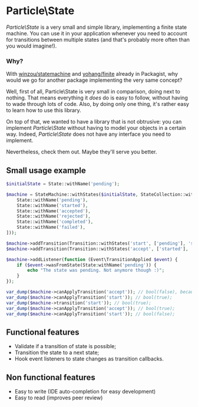 # Particle\State

*Particle\State* is a very small and simple library, implementing a finite state machine. You can use it in your
application whenever you need to account for transitions between multiple states (and that's probably more often
than you would imagine!).

### Why?

With [winzou/statemachine][winzou] and [yohang/finite][finite] already in Packagist, why would we go for another
package implementing the very same concept?

Well, first of all, Particle\State is very small in comparison, doing next to nothing. That means everything it
*does* do is easy to follow, without having to wade through lots of code. Also, by doing only one thing, it's
rather easy to learn how to use this library.

On top of that, we wanted to have a library that is not obtrusive: you can implement *Particle\State* without
having to model your objects in a certain way. Indeed, *Particle\State* does not have any interface you need to
implement.

Nevertheless, check them out. Maybe they'll serve you better.

## Small usage example

```php
$initialState = State::withName('pending');

$machine = StateMachine::withStates($initialState, StateCollection::withStates([
    State::withName('pending'),
    State::withName('started'),
    State::withName('accepted'),
    State::withName('rejected'),
    State::withName('completed'),
    State::withName('failed'),
]));

$machine->addTransition(Transition::withStates('start', ['pending'], 'started'));
$machine->addTransition(Transition::withStates('accept', ['started'], 'accepted'));

$machine->addListener(function (Event\TransitionApplied $event) {
    if ($event->wasFromState(State:withName('pending')) {
        echo "The state was pending. Not anymore though :)";
    }
});

var_dump($machine->canApplyTransition('accept')); // bool(false), because not in 'started' state;
var_dump($machine->canApplyTransition('start')); // bool(true);
var_dump($machine->transition('start')); // bool(true);
var_dump($machine->canApplyTransition('accept')); // bool(true);
var_dump($machine->canApplyTransition('start')); // bool(false);
```

## Functional features

* Validate if a transition of state is possible;
* Transition the state to a next state;
* Hook event listeners to state changes as transition callbacks.

## Non functional features

* Easy to write (IDE auto-completion for easy development)
* Easy to read (improves peer review)

[winzou]: https://github.com/winzou/state-machine
[finite]: https://github.com/yohang/Finite
